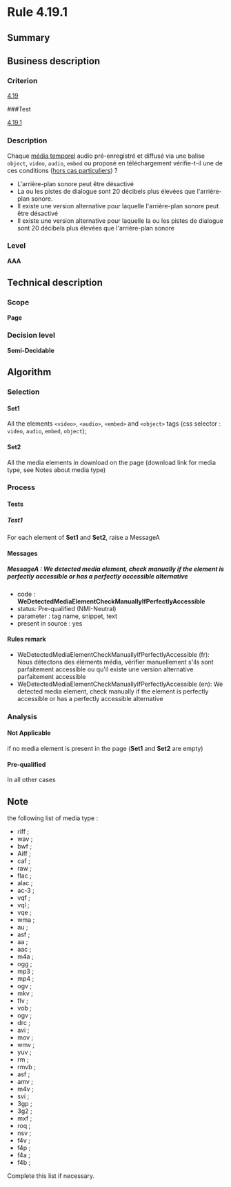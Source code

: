 # Rule 4.19.1

## Summary

## Business description

### Criterion

[4.19](http://references.modernisation.gouv.fr/rgaa/criteres.html#crit-4-19)

###Test

[4.19.1](http://references.modernisation.gouv.fr/rgaa/criteres.html#test-4-19-1)

### Description

Chaque <a href="http://references.modernisation.gouv.fr/rgaa/glossaire.html#mdia-temporel-type-son-vido-et-synchronis">m&eacute;dia temporel</a> audio pr&eacute;-enregistr&eacute; et diffus&eacute; via une balise `object`, `video`, `audio`, `embed` ou propos&eacute; en t&eacute;l&eacute;chargement v&eacute;rifie-t-il une de ces conditions (<a href="http://references.modernisation.gouv.fr/rgaa/cas-particuliers.html#cp-4-19" title="Cas particuliers pour le crit&egrave;re 4.19">hors cas particuliers</a>) ? 
 
 * L'arri&egrave;re-plan sonore peut &ecirc;tre d&eacute;sactiv&eacute; 
 * La ou les pistes de dialogue sont 20 d&eacute;cibels plus &eacute;lev&eacute;es que l'arri&egrave;re-plan sonore. 
 * Il existe une version alternative pour laquelle l'arri&egrave;re-plan sonore peut &ecirc;tre d&eacute;sactiv&eacute; 
 * Il existe une version alternative pour laquelle la ou les pistes de dialogue sont 20 d&eacute;cibels plus &eacute;lev&eacute;es que l'arri&egrave;re-plan sonore 

### Level

**AAA**

## Technical description

### Scope

**Page**

### Decision level

**Semi-Decidable**

## Algorithm

### Selection

#### Set1

All the elements `<video>`, `<audio>`, `<embed>` and `<object>` tags (css selector : `video`, `audio`, `embed`, `object`);

#### Set2

All the media elements in download on the page (download link for media type, see Notes about media type)

### Process

#### Tests

##### Test1

For each element of **Set1** and **Set2**, raise a MessageA

#### Messages

##### MessageA : We detected media element, check manually if the element is perfectly accessible or has a perfectly accessible alternative

-    code : **WeDetectedMediaElementCheckManuallyIfPerfectlyAccessible** 
-    status: Pre-qualified (NMI-Neutral)
-    parameter : tag name, snippet, text
-    present in source : yes

#### Rules remark

 * WeDetectedMediaElementCheckManuallyIfPerfectlyAccessible (fr): Nous d&eacute;tectons des &eacute;l&eacute;ments m&eacute;dia, v&eacute;rifier manuellement s'ils sont parfaitement accessible ou qu'il existe une version alternative parfaitement accessible
 * WeDetectedMediaElementCheckManuallyIfPerfectlyAccessible (en): We detected media element, check manually if the element is perfectly accessible or has a perfectly accessible alternative

### Analysis

#### Not Applicable

if no media element is present in the page (**Set1** and **Set2** are empty)

#### Pre-qualified

In all other cases

## Note 

the following list of media type :
 - riff ;
 - wav ;
 - bwf ;
 - Aiff ;
 - caf ;
 - raw ;
 - flac ;
 - alac ;
 - ac-3 ;
 - vqf ;
 - vql ;
 - vqe ;
 - wma ;
 - au ;
 - asf ;
 - aa ;
 - aac ;
 - m4a ;
 - ogg ;
 - mp3 ;
 - mp4 ;
 - ogv ;
 - mkv ;
 - flv ;
 - vob ;
 - ogv ;
 - drc ;
 - avi ;
 - mov ;
 - wmv ;
 - yuv ;
 - rm ;
 - rmvb ;
 - asf ;
 - amv ;
 - m4v ;
 - svi ;
 - 3gp ;
 - 3g2 ;
 - mxf ;
 - roq ;
 - nsv ;
 - f4v ;
 - f4p ;
 - f4a ;
 - f4b ;

Complete this list if necessary.
